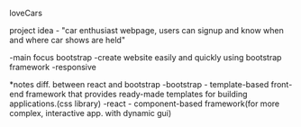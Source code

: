 loveCars

project idea - "car enthusiast webpage, users can signup and know when and where car shows are held"

-main focus bootstrap
-create website easily and quickly using bootstrap framework
-responsive

*notes
diff. between react and bootstrap
-bootstrap - template-based front-end framework that provides ready-made templates for building applications.(css library)
-react - component-based framework(for more complex, interactive app. with dynamic gui)
